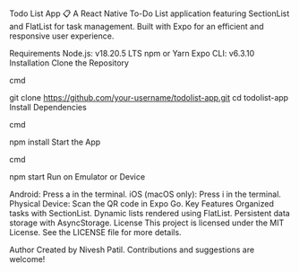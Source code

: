 Todo List App 📋
A React Native To-Do List application featuring SectionList and FlatList for task management. Built with Expo for an efficient and responsive user experience.

Requirements
Node.js: v18.20.5 LTS
npm or Yarn
Expo CLI: v6.3.10
Installation
Clone the Repository

cmd

git clone https://github.com/your-username/todolist-app.git
cd todolist-app
Install Dependencies

cmd

npm install
Start the App

cmd

npm start
Run on Emulator or Device

Android: Press a in the terminal.
iOS (macOS only): Press i in the terminal.
Physical Device: Scan the QR code in Expo Go.
Key Features
Organized tasks with SectionList.
Dynamic lists rendered using FlatList.
Persistent data storage with AsyncStorage.
License
This project is licensed under the MIT License. See the LICENSE file for more details.

Author
Created by Nivesh Patil. Contributions and suggestions are welcome!
